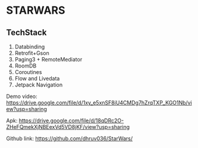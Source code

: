 # STARWARS

## TechStack
1. Databinding
2. Retrofit+Gson
3. Paging3 + RemoteMediator
4. RoomDB
5. Coroutines
6. Flow and Livedata
7. Jetpack Navigation

Demo video: https://drive.google.com/file/d/1xy_e5xnSF8iU4CMDg7hZrqTXP_KGO1Nb/view?usp=sharing

Apk: https://drive.google.com/file/d/18qDRc2O-ZHeFQmekXjNBEexVd5VD8jKF/view?usp=sharing

Github link: https://github.com/dhruv036/StarWars/
